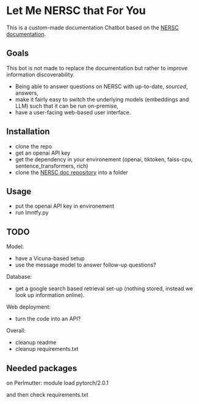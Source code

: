 # Let Me NERSC that For You

This is a custom-made documentation Chatbot based on the [NERSC documentation](https://docs.nersc.gov/).

## Goals

This bot is not made to replace the documentation but rather to improve information discoverability.

* Being able to answer questions on NERSC with up-to-date, *sourced*, answers,
* make it fairly easy to switch the underlying models (embeddings and LLM) such that it can be run on-premise,
* have a user-facing web-based user interface.

## Installation

- clone the repo
- get an openai API key
- get the dependency in your environement (openai, tiktoken, faiss-cpu, sentence_transformers, rich)
- clone the [NERSC doc repository](https://gitlab.com/NERSC/nersc.gitlab.io/-/tree/main/docs) into a folder

## Usage

- put the openai API key in environement
- run lmntfy.py

## TODO

Model:
- have a Vicuna-based setup
- use the message model to answer follow-up questions?

Database:
- get a google search based retrieval set-up (nothing stored, instead we look up information online).

Web deployment:
- turn the code into an API?

Overall:
- cleanup readme
- cleanup requirements.txt

## Needed packages
on Perlmutter:
module load pytorch/2.0.1

and then check requirements.txt

